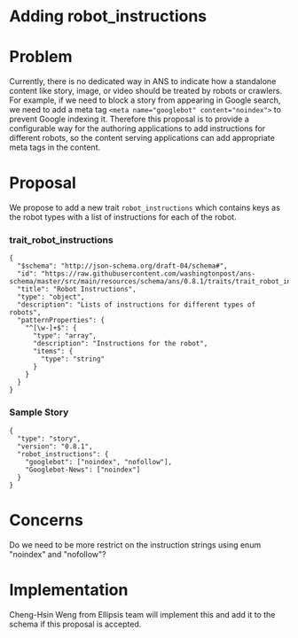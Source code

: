 # Adding robot_instructions

# Problem

Currently, there is no dedicated way in ANS to indicate how a standalone content like story, image, or video should be treated by robots or crawlers. For example, if we need to block a story from appearing in Google search, we need to add a meta tag `<meta name="googlebot" content="noindex">` to prevent Google indexing it. Therefore this proposal is to provide a configurable way for the authoring applications to add instructions for different robots, so the content serving applications can add appropriate meta tags in the content.

# Proposal

We propose to add a new trait `robot_instructions` which contains keys as the robot types with a list of instructions for each of the robot.

### trait_robot_instructions

```
{
  "$schema": "http://json-schema.org/draft-04/schema#",
  "id": "https://raw.githubusercontent.com/washingtonpost/ans-schema/master/src/main/resources/schema/ans/0.8.1/traits/trait_robot_instructions.json",
  "title": "Robot Instructions",
  "type": "object",
  "description": "Lists of instructions for different types of robots",
  "patternProperties": {
    "^[\w-]+$": {
      "type": "array",
      "description": "Instructions for the robot",
      "items": {
        "type": "string"
      }
    }
  }
}
```

### Sample Story

```
{
  "type": "story",
  "version": "0.8.1",
  "robot_instructions": {
    "googlebot": ["noindex", "nofollow"],
    "Googlebot-News": ["noindex"]
  }
}
```

# Concerns

Do we need to be more restrict on the instruction strings using enum "noindex" and "nofollow"?

# Implementation

Cheng-Hsin Weng from Ellipsis team will implement this and add it to the schema if this proposal is accepted.
